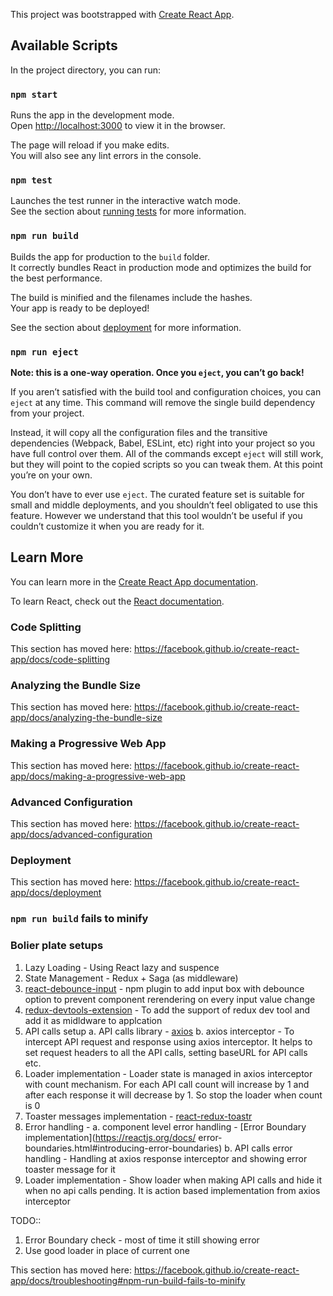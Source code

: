 This project was bootstrapped with [Create React App](https://github.com/facebook/create-react-app).

## Available Scripts

In the project directory, you can run:

### `npm start`

Runs the app in the development mode.<br>
Open [http://localhost:3000](http://localhost:3000) to view it in the browser.

The page will reload if you make edits.<br>
You will also see any lint errors in the console.

### `npm test`

Launches the test runner in the interactive watch mode.<br>
See the section about [running tests](https://facebook.github.io/create-react-app/docs/running-tests) for more information.

### `npm run build`

Builds the app for production to the `build` folder.<br>
It correctly bundles React in production mode and optimizes the build for the best performance.

The build is minified and the filenames include the hashes.<br>
Your app is ready to be deployed!

See the section about [deployment](https://facebook.github.io/create-react-app/docs/deployment) for more information.

### `npm run eject`

**Note: this is a one-way operation. Once you `eject`, you can’t go back!**

If you aren’t satisfied with the build tool and configuration choices, you can `eject` at any time. This command will remove the single build dependency from your project.

Instead, it will copy all the configuration files and the transitive dependencies (Webpack, Babel, ESLint, etc) right into your project so you have full control over them. All of the commands except `eject` will still work, but they will point to the copied scripts so you can tweak them. At this point you’re on your own.

You don’t have to ever use `eject`. The curated feature set is suitable for small and middle deployments, and you shouldn’t feel obligated to use this feature. However we understand that this tool wouldn’t be useful if you couldn’t customize it when you are ready for it.

## Learn More

You can learn more in the [Create React App documentation](https://facebook.github.io/create-react-app/docs/getting-started).

To learn React, check out the [React documentation](https://reactjs.org/).

### Code Splitting

This section has moved here: https://facebook.github.io/create-react-app/docs/code-splitting

### Analyzing the Bundle Size

This section has moved here: https://facebook.github.io/create-react-app/docs/analyzing-the-bundle-size

### Making a Progressive Web App

This section has moved here: https://facebook.github.io/create-react-app/docs/making-a-progressive-web-app

### Advanced Configuration

This section has moved here: https://facebook.github.io/create-react-app/docs/advanced-configuration

### Deployment

This section has moved here: https://facebook.github.io/create-react-app/docs/deployment

### `npm run build` fails to minify

### Bolier plate setups

1. Lazy Loading - Using React lazy and suspence
2. State Management - Redux + Saga (as middleware)
3. [react-debounce-input](https://www.npmjs.com/package/react-debounce-input) - npm plugin to add input box with debounce option to prevent component rerendering on every input value change
4. [redux-devtools-extension](https://github.com/zalmoxisus/redux-devtools-extension) - To add the support of redux dev tool and add it as midldware to applcation
5. API calls setup
    a. API calls library - [axios](https://github.com/axios/axios) 
    b. axios interceptor - To intercept API request and response using axios interceptor. It helps to set                            request headers to all the API calls, setting baseURL for API calls etc.
6. Loader implementation - Loader state is managed in axios interceptor with count mechanism. For each API                               call count will increase by 1 and after each response it will decrease by 1. So                               stop the loader when count is 0
7. Toaster messages implementation - [react-redux-toastr](https://www.npmjs.com/package/react-redux-toastr)
8. Error handling - 
    a. component level error handling - [Error Boundary implementation](https://reactjs.org/docs/            error-boundaries.html#introducing-error-boundaries) 
    b. API calls error handling - Handling at axios response interceptor and showing error toaster message for it
9. Loader implementation - Show loader when making API calls and hide it when no api calls pending. It is   action based implementation from axios interceptor

TODO::

1. Error Boundary check - most of time it still showing error
2. Use good loader in place of current one

This section has moved here: https://facebook.github.io/create-react-app/docs/troubleshooting#npm-run-build-fails-to-minify
